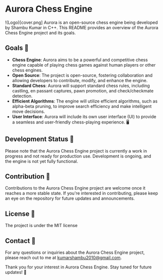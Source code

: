 # Aurora Chess Engine
!(Logo)[cover.png]
Aurora is an open-source chess engine being developed by Shambu Kumar in C++. This README provides an overview of the Aurora Chess Engine project and its goals.

## Goals :dart:

- **Chess Engine**: Aurora aims to be a powerful and competitive chess engine capable of playing chess games against human players or other chess engines.
- **Open Source**: The project is open-source, fostering collaboration and allowing developers to contribute, modify, and enhance the engine.
- **Standard Chess**: Aurora will support standard chess rules, including castling, en passant captures, pawn promotion, and check/checkmate detection.
- **Efficient Algorithms**: The engine will utilize efficient algorithms, such as alpha-beta pruning, to improve search efficiency and make intelligent move decisions.
- **User Interface**: Aurora will include its own user interface (UI) to provide a seamless and user-friendly chess-playing experience. :desktop_computer:

## Development Status :construction:

Please note that the Aurora Chess Engine project is currently a work in progress and not ready for production use. Development is ongoing, and the engine is not yet fully functional.

## Contribution :raised_hands:

Contributions to the Aurora Chess Engine project are welcome once it reaches a more stable state. If you're interested in contributing, please keep an eye on the repository for future updates and announcements.

## License :page_with_curl:

The project is under the MIT license

## Contact :email:

For any questions or inquiries about the Aurora Chess Engine project, please reach out to me at kumarshambu2010@gmail.com.

Thank you for your interest in Aurora Chess Engine. Stay tuned for future updates! :rocket:




